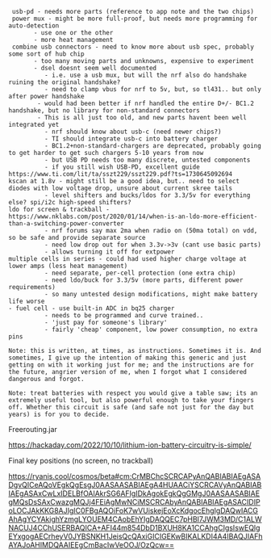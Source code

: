 ```
 usb-pd - needs more parts (reference to app note and the two chips)
 power mux - might be more full-proof, but needs more programming for auto-detection
       - use one or the other
       - more heat management
 combine usb connectors - need to know more about usb spec, probably some sort of hub chip
       - too many moving parts and unknowns, expensive to experiment
       - dsel doesnt seem well documented 
          - i.e. use a usb mux, but will the nrf also do handshake ruining the original handshake?
          - need to clamp vbus for nrf to 5v, but, so tl431.. but only after power handshake
        - would had been better if nrf handled the entire D+/- BC1.2 handshake, but no library for non-standard connectors
        - This is all just too old, and new parts havent been well integrated yet
          - nrf should know about usb-c (need newer chips?)
          - TI should integrate usb-c into battery charger
          - BC1.2+non-standard-chargers are deprecated, probably going to get harder to get such chargers 5-10 years from now
          - but USB PD needs too many discrete, untested components
          - if you still wish USB-PD, excellent guide https://www.ti.com/lit/ta/sszt229/sszt229.pdf?ts=1730645092694
kscan at 1.8v - might still be a good idea, but.. need to select diodes with low voltage drop, unsure about current skree tails
          - level shifters and bucks/ldos for 3.3/5v for everything else? spi/i2c high-speed shifters?
ldo for screen & trackball - https://www.nklabs.com/post/2020/01/14/when-is-an-ldo-more-efficient-than-a-switching-power-converter
          - nrf forums say max 2ma when radio on (50ma total) on vdd, so be safe and provide separate source
          - need low drop out for when 3.3v->3v (cant use basic parts)
          - allows turning it off for extpower
multiple cells in series - could had used higher charge voltage at lower amps (less heat management)
          - need separate, per-cell protection (one extra chip)
          - need ldo/buck for 3.3/5v (more parts, different power requirements)
          - so many untested design modifications, might make battery life worse
- fuel cell - use built-in ADC in bq25 charger
          - needs to be programmed and curve trained.. 
          - 'just pay for someone's library'
          - fairly 'cheap' component, low power consumption, no extra pins

Note: this is written, at times, as instructions. Sometimes it is. And sometimes, I give up the intention of making this generic and just getting on with it working just for me; and the instructions are for the future, angrier version of me, when I forgot what I considered dangerous and forgot.

Note: treat batteries with respect you would give a table saw; its an extremely useful tool, but also powerful enough to take your fingers off. Whether this circuit is safe (and safe not just for the day but years) is for you to decide.

```

Freerouting.jar

https://hackaday.com/2022/10/10/lithium-ion-battery-circuitry-is-simple/


Final key positions (no screen, no trackball)

https://ryanis.cool/cosmos/beta#cm:CrMBChcSCRCAPyAnQABIABIAEgASADgvQICeAQoVEgkQgEsgJ0AASAASABIAEgA4HUAACiYSCRCAVyAnQABIABIAEgASAxCwLxIDELBfOAlAkrSG6AFIgIDkAgokEgkQgGMgJ0AASAASABIAEgMQsDsSAxCwazgMQJj4FEiAgMwNCiMSCRCAbyAnQABIABIAEgASACIDIPoLOCJAkKKG8AJIgIC0FBgAQOiFoK7wVUiskejEoXcKdgocEhgIgDAQwIACGAhAgYCYAkighYzmgLYOUEM4CAobEhYIgDAQQEC7pHBI7JWM3MD/C1ALWNACUJ4CChUSERBAQICA+AFI44m854DbD1BXUH8KA1CCAhgCIgsIswEQlgEYxgogAECrheyV0JYBSNKH1JeisQcQAxiGICIGEKwBIKALKDI4A4IBAQJIAFhAYAJoAHIMDQAAIEEgCmBacIwVeOOJ/OzQcw==

